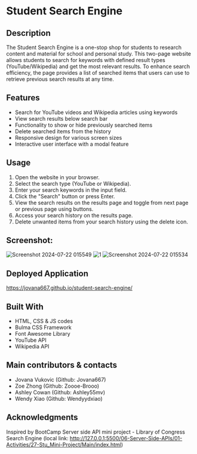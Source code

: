 # Student Search Engine

## Description

The Student Search Engine is a one-stop shop for students to research content and material for school and personal study. This two-page website allows students to search for keywords with defined result types (YouTube/Wikipedia) and get the most relevant results. To enhance search efficiency, the page provides a list of searched items that users can use to retrieve previous search results at any time.

## Features

- Search for YouTube videos and Wikipedia articles using keywords
- View search results below search bar
- Functionality to show or hide previously searched items
- Delete searched items from the history
- Responsive design for various screen sizes
- Interactive user interface with a modal feature

## Usage

1. Open the website in your browser.
2. Select the search type (YouTube or Wikipedia).
3. Enter your search keywords in the input field.
4. Click the "Search" button or press Enter.
5. View the search results on the results page and toggle from next page or previous page using  buttons.
6. Access your search history on the results page.
7. Delete unwanted items from your search history using the delete icon.

## Screenshot:

![Screenshot 2024-07-22 015549](https://github.com/user-attachments/assets/71a81ed9-3eff-4647-b271-2ce6ed61c138)
![1](https://github.com/user-attachments/assets/bcf44a91-ffba-42a8-8384-9cde88d57a61)
![Screenshot 2024-07-22 015534](https://github.com/user-attachments/assets/f6cfd87c-6b1b-4516-9820-9cc373371ed0)


## Deployed Application

https://jovana667.github.io/student-search-engine/

## Built With

- HTML, CSS & JS codes
- Bulma CSS Framework
- Font Awesome Library
- YouTube API
- Wikipedia API


## Main contributors & contacts 
- Jovana Vukovic (Github: Jovana667)
- Zoe Zhong (Github: Zoooe-Brooo)
- Ashley Cowan  (Github: Ashley55mv)
- Wendy Xiao  (Github: Wendyydxiao)


## Acknowledgments
Inspired by BootCamp Server side API mini project - Library of Congress Search Engine (local link: http://127.0.0.1:5500/06-Server-Side-APIs/01-Activities/27-Stu_Mini-Project/Main/index.html)
